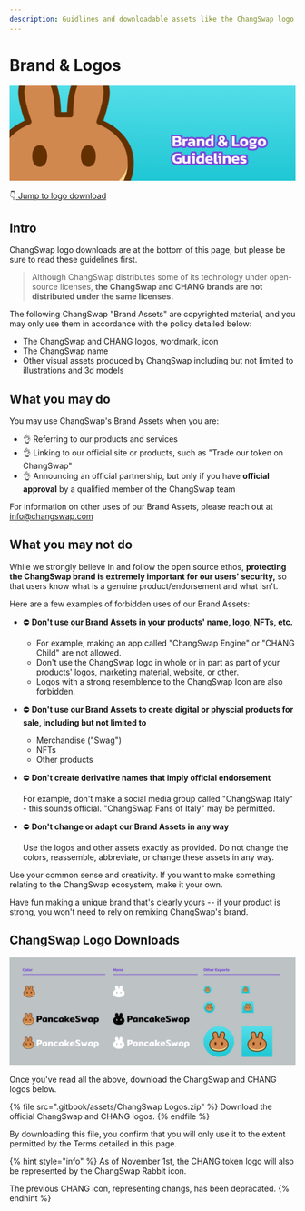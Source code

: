 ```yaml
---
description: Guidlines and downloadable assets like the ChangSwap logo SVG
---
```


# Brand & Logos

![](<.gitbook/assets/Frame 6.png>)

👇[ Jump to logo download](brand.md#changswap-logo-downloads)

## Intro

ChangSwap logo downloads are at the bottom of this page, but please be sure to read these guidelines first.

> Although ChangSwap distributes some of its technology under open-source licenses, **the ChangSwap and CHANG brands are not distributed under the same licenses.**

The following ChangSwap "Brand Assets" are copyrighted material, and you may only use them in accordance with the policy detailed below:

* The ChangSwap and CHANG logos, wordmark, icon
* The ChangSwap name
* Other visual assets produced by ChangSwap including but not limited to illustrations and 3d models

## What you may do

You may use ChangSwap's Brand Assets when you are:

* 👌 Referring to our products and services
* 👌 Linking to our official site or products, such as "Trade our token on ChangSwap"
* 👌 Announcing an official partnership, but only if you have **official approval** by a qualified member of the ChangSwap team

For information on other uses of our Brand Assets, please reach out at info@changswap.com

## What you may not do

While we strongly believe in and follow the open source ethos, **protecting the ChangSwap brand is extremely important for our users' security,** so that users know what is a genuine product/endorsement and what isn't.

Here are a few examples of forbidden uses of our Brand Assets:

* ⛔️ **Don't use our Brand Assets in your products' name, logo, NFTs, etc.**&#x20;
  * For example, making an app called "ChangSwap Engine" or "CHANG Child" are not allowed.
  * Don't use the ChangSwap logo in whole or in part as part of your products' logos, marketing material, website, or other.
  * Logos with a strong resemblence to the ChangSwap Icon are also forbidden.
* ⛔️ **Don't use our Brand Assets to create digital or physcial products for sale, including but not limited to**
  * Merchandise ("Swag")
  * NFTs
  * Other products
*   ⛔️ **Don't create derivative names that imply official endorsement**

    For example, don't make a social media group called "ChangSwap Italy" - this sounds official. "ChangSwap Fans of Italy" may be permitted.
*   ⛔️ **Don't change or adapt our Brand Assets in any way**

    Use the logos and other assets exactly as provided. Do not change the colors, reassemble, abbreviate, or change these assets in any way.

Use your common sense and creativity. If you want to make something relating to the ChangSwap ecosystem, make it your own.

Have fun making a unique brand that's clearly yours -- if your product is strong, you won't need to rely on remixing ChangSwap's brand.

## ChangSwap Logo Downloads

![](<.gitbook/assets/Frame 4.png>)

Once you've read all the above, download the ChangSwap and CHANG logos below.

{% file src=".gitbook/assets/ChangSwap Logos.zip" %}
Download the official ChangSwap and CHANG logos.
{% endfile %}

By downloading this file, you confirm that you will only use it to the extent permitted by the Terms detailed in this page.

{% hint style="info" %}
As of November 1st, the CHANG token logo will also be represented by the ChangSwap Rabbit icon.

The previous CHANG icon, representing changs, has been depracated.
{% endhint %}

